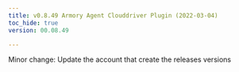 ```yaml
---
title: v0.8.49 Armory Agent Clouddriver Plugin (2022-03-04)
toc_hide: true
version: 00.08.49

---
```


Minor change: Update the account that create the releases versions
